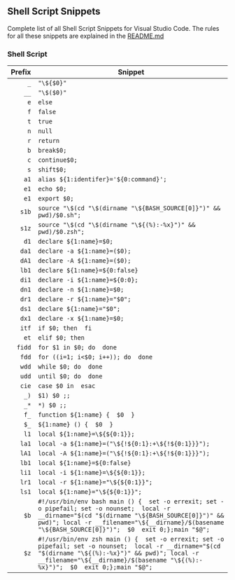 ## Shell Script Snippets

Complete list of all Shell Script Snippets for Visual Studio Code. The rules for all these snippets are explained in the [README.md](./README.md)

### Shell Script

| Prefix | Snippet |
| ------:| ------- |
| `_` | `"\${$0}"` |
| `__` | `"\$($0)"` |
| `e` | `else` |
| `f` | `false` |
| `t` | `true` |
| `n` | `null` |
| `r` | `return` |
| `b` | `break$0;` |
| `c` | `continue$0;` |
| `s` | `shift$0;` |
| `a1` | `alias ${1:identifer}='${0:command}';` |
| `e1` | `echo $0;` |
| `e1` | `export $0;` |
| `s1b` | `source "\$(cd "\$(dirname "\${BASH_SOURCE[0]}")" && pwd)/$0.sh";` |
| `s1z` | `source "\$(cd "\$(dirname "\${(%):-%x}")" && pwd)/$0.zsh";` |
| `d1` | `declare ${1:name}=$0;` |
| `da1` | `declare -a ${1:name}=($0);` |
| `dA1` | `declare -A ${1:name}=($0);` |
| `lb1` | `declare ${1:name}=${0:false}` |
| `di1` | `declare -i ${1:name}=${0:0};` |
| `dn1` | `declare -n ${1:name}=$0;` |
| `dr1` | `declare -r ${1:name}="$0";` |
| `ds1` | `declare ${1:name}="$0";` |
| `dx1` | `declare -x ${1:name}=$0;` |
| `itf` | `if $0; then  fi` |
| `et` | `elif $0; then` |
| `fidd` | `for $1 in $0; do  done` |
| `fdd` | `for ((i=1; i<$0; i++)); do  done` |
| `wdd` | `while $0; do  done` |
| `udd` | `until $0; do  done` |
| `cie` | `case $0 in  esac` |
| `_)` | `$1) $0 ;;` |
| `_*` | `*) $0 ;;` |
| `f_` | `function ${1:name} {  $0  }` |
| `$_` | `${1:name} () {  $0  }` |
| `l1` | `local ${1:name}=\${${0:1}};` |
| `la1` | `local -a ${1:name}=("\${!${0:1}:+\${!${0:1}}}");` |
| `lA1` | `local -A ${1:name}=("\${!${0:1}:+\${!${0:1}}}");` |
| `lb1` | `local ${1:name}=${0:false}` |
| `li1` | `local -i ${1:name}=\${${0:1}};` |
| `lr1` | `local -r ${1:name}="\${${0:1}}";` |
| `ls1` | `local ${1:name}="\${${0:1}}";` |
| `$b` | `#!/usr/bin/env bash main () {  set -o errexit; set -o pipefail; set -o nounset;  local -r __dirname="$(cd "$(dirname "\${BASH_SOURCE[0]}")" && pwd)"; local -r __filename="\${__dirname}/$(basename "\${BASH_SOURCE[0]}")";  $0  exit 0;};main "$@";` |
| `$z` | `#!/usr/bin/env zsh main () {  set -o errexit; set -o pipefail; set -o nounset;  local -r __dirname="$(cd "$(dirname "\${(%):-%x}")" && pwd)"; local -r __filename="\${__dirname}/$(basename "\${(%):-%x}")";  $0  exit 0;};main "$@";` |
